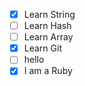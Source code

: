- [x] Learn String
- [ ] Learn Hash
- [ ] Learn Array
- [x] Learn Git
- [ ] hello
- [x] I am a Ruby
